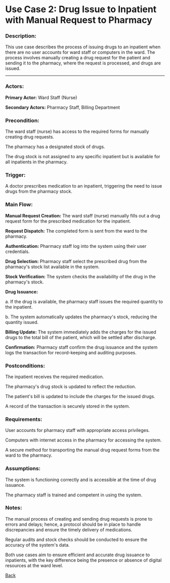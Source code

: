 # Use Case 2: Drug Issue to Inpatient with Manual Request to Pharmacy

### Description:

This use case describes the process of issuing drugs to an inpatient when there are no user accounts for ward staff or computers in the ward. The process involves manually creating a drug request for the patient and sending it to the pharmacy, where the request is processed, and drugs are issued.

***

### Actors:

**Primary Actor:** Ward Staff (Nurse)

**Secondary Actors:** Pharmacy Staff, Billing Department

### Precondition:

The ward staff (nurse) has access to the required forms for manually creating drug requests.

The pharmacy has a designated stock of drugs.

The drug stock is not assigned to any specific inpatient but is available for all inpatients in the pharmacy.

### Trigger:

A doctor prescribes medication to an inpatient, triggering the need to issue drugs from the pharmacy stock.

### Main Flow:

**Manual Request Creation:** The ward staff (nurse) manually fills out a drug request form for the prescribed medication for the inpatient.

**Request Dispatch:** The completed form is sent from the ward to the pharmacy.

**Authentication:** Pharmacy staff log into the system using their user credentials.

**Drug Selection:** Pharmacy staff select the prescribed drug from the pharmacy's stock list available in the system.

**Stock Verification:** The system checks the availability of the drug in the pharmacy's stock.

**Drug Issuance:**

a. If the drug is available, the pharmacy staff issues the required quantity to the inpatient.

b. The system automatically updates the pharmacy's stock, reducing the quantity issued.

**Billing Update:** The system immediately adds the charges for the issued drugs to the total bill of the patient, which will be settled after discharge.

**Confirmation:** Pharmacy staff confirm the drug issuance and the system logs the transaction for record-keeping and auditing purposes.

### Postconditions:

The inpatient receives the required medication.

The pharmacy's drug stock is updated to reflect the reduction.

The patient's bill is updated to include the charges for the issued drugs.

A record of the transaction is securely stored in the system.

### Requirements:

User accounts for pharmacy staff with appropriate access privileges.

Computers with internet access in the pharmacy for accessing the system.

A secure method for transporting the manual drug request forms from the ward to the pharmacy.

### Assumptions:

The system is functioning correctly and is accessible at the time of drug issuance.

The pharmacy staff is trained and competent in using the system.

### Notes:

The manual process of creating and sending drug requests is prone to errors and delays; hence, a protocol should be in place to handle discrepancies and ensure the timely delivery of medications.

Regular audits and stock checks should be conducted to ensure the accuracy of the system's data.

Both use cases aim to ensure efficient and accurate drug issuance to inpatients, with the key difference being the presence or absence of digital resources at the ward level.

[Back](https://github.com/hmislk/hmis/wiki/Inpatient-Pharmaceutical-Management)




